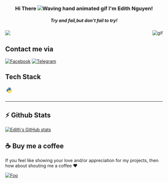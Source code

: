 <h3 align="center">
    Hi There
    <img src="https://github.com/nedsion/nedsion/blob/main/wave.gif" 
         alt="Waving hand animated gif"
         height="45"
         width="45" />
    I'm Edith Nguyen!
</h3>

<h5 align="center">Try and fail,but don't fail to try!</h5>

<img alt="gif" align="right" src="https://media.giphy.com/media/zOvBKUUEERdNm/giphy.gif"/>

![](https://komarev.com/ghpvc/?username=nedsion&label=Visitors+Count&color=brightgreen)

## Contact me via
[![Facebook](https://img.shields.io/badge/Facebook-0077B5?style=for-the-badge&logo=facebook&logoColor=white)](https://www.facebook.com/nedsion/) 
[![Telegram](https://img.shields.io/badge/Telegram-0077B5?style=for-the-badge&logo=telegram)](https://t.me/nedsion)


## Tech Stack

<img align="left" alt="Python" width="26px" src="https://raw.githubusercontent.com/github/explore/80688e429a7d4ef2fca1e82350fe8e3517d3494d/topics/python/python.png" />
<br />
<br />

---

## :zap: Github Stats
[![Edith's GitHub stats](https://github-readme-stats.vercel.app/api?username=nedsion)](https://github.com/nedsion)

## ☕ Buy me a coffee 
If you feel like showing your love and/or appreciation for my projects, then how about shouting me a coffee ❤

[![Foo](https://camo.githubusercontent.com/c3f856bacd5b09669157ed4774f80fb9d8622dd45ce8fdf2990d3552db99bd27/68747470733a2f2f7777772e6275796d6561636f666665652e636f6d2f6173736574732f696d672f637573746f6d5f696d616765732f6f72616e67655f696d672e706e67)](https://www.buymeacoffee.com/nedsion)
